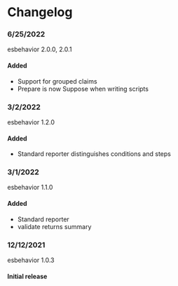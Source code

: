 # Changelog

### 6/25/2022

esbehavior 2.0.0, 2.0.1

#### Added
- Support for grouped claims
- Prepare is now Suppose when writing scripts


### 3/2/2022

esbehavior 1.2.0

#### Added
- Standard reporter distinguishes conditions and steps


### 3/1/2022

esbehavior 1.1.0

#### Added
- Standard reporter
- validate returns summary


### 12/12/2021

esbehavior 1.0.3

#### Initial release